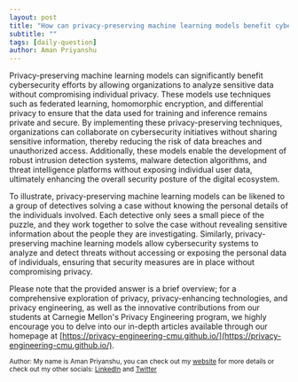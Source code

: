 ```yaml
---
layout: post
title: "How can privacy-preserving machine learning models benefit cybersecurity efforts?"
subtitle: ""
tags: [daily-question]
author: Aman Priyanshu
---
```


Privacy-preserving machine learning models can significantly benefit cybersecurity efforts by allowing organizations to analyze sensitive data without compromising individual privacy. These models use techniques such as federated learning, homomorphic encryption, and differential privacy to ensure that the data used for training and inference remains private and secure. By implementing these privacy-preserving techniques, organizations can collaborate on cybersecurity initiatives without sharing sensitive information, thereby reducing the risk of data breaches and unauthorized access. Additionally, these models enable the development of robust intrusion detection systems, malware detection algorithms, and threat intelligence platforms without exposing individual user data, ultimately enhancing the overall security posture of the digital ecosystem.

To illustrate, privacy-preserving machine learning models can be likened to a group of detectives solving a case without knowing the personal details of the individuals involved. Each detective only sees a small piece of the puzzle, and they work together to solve the case without revealing sensitive information about the people they are investigating. Similarly, privacy-preserving machine learning models allow cybersecurity systems to analyze and detect threats without accessing or exposing the personal data of individuals, ensuring that security measures are in place without compromising privacy.

Please note that the provided answer is a brief overview; for a comprehensive exploration of privacy, privacy-enhancing technologies, and privacy engineering, as well as the innovative contributions from our students at Carnegie Mellon's Privacy Engineering program, we highly encourage you to delve into our in-depth articles available through our homepage at [https://privacy-engineering-cmu.github.io/](https://privacy-engineering-cmu.github.io/).

<small>Author: My name is Aman Priyanshu, you can check out my [website](https://amanpriyanshu.github.io/) for more details or check out my other socials: [LinkedIn](https://www.linkedin.com/in/aman-priyanshu/) and [Twitter](https://twitter.com/AmanPriyanshu6)</small>
